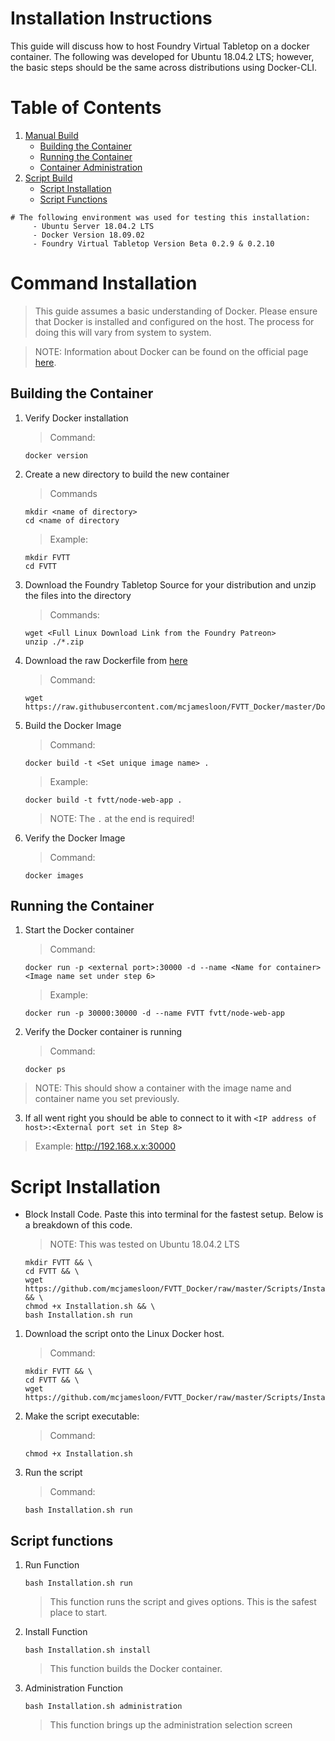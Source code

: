 # Installation Instructions
This guide will discuss how to host Foundry Virtual Tabletop on a docker container. The following was developed for Ubuntu 18.04.2 LTS; however, the basic steps should be the same across distributions using Docker-CLI.

# Table of Contents

1. [Manual Build](#command-installation)
     - [Building the Container](#building-the-container)
     - [Running the Container](#running-the-container)
     - [Container Administration](docs/Administration)
2. [Script Build](#script-installation)
     - [Script Installation](#script-installation)
     - [Script Functions](#script-functions)

```
# The following environment was used for testing this installation:
     - Ubuntu Server 18.04.2 LTS
     - Docker Version 18.09.02
     - Foundry Virtual Tabletop Version Beta 0.2.9 & 0.2.10
```

# Command Installation
> This guide assumes a basic understanding of Docker. Please ensure that Docker is installed and configured on the host. The process for doing this will vary from system to system.

> NOTE: Information about Docker can be found on the official page [here](https://docs.docker.com/v17.12/get-started/#containers-and-virtual-machines).

## Building the Container
1. Verify Docker installation
   > Command:
   ```
   docker version
   ```

2. Create a new directory to build the new container
   > Commands
   ```
   mkdir <name of directory>
   cd <name of directory
   ```

   > Example:
   ```
   mkdir FVTT
   cd FVTT
   ```

4. Download the Foundry Tabletop Source for your distribution and unzip the files into the directory
   > Commands:
   ```
   wget <Full Linux Download Link from the Foundry Patreon>
   unzip ./*.zip
   ```

5. Download the raw Dockerfile from [here](https://raw.githubusercontent.com/mcjamesloon/FVTT_Docker/master/Dockerfile)
   > Command:
   ```
   wget https://raw.githubusercontent.com/mcjamesloon/FVTT_Docker/master/Dockerfile
   ```

6. Build the Docker Image
   > Command:
   ```
   docker build -t <Set unique image name> .
   ```

   > Example:
   ```
   docker build -t fvtt/node-web-app .
   ```

   > NOTE: The `.` at the end is required!

7. Verify the Docker Image
   > Command:
   ```
   docker images
   ```

## Running the Container
1. Start the Docker container
   > Command:
   ```
   docker run -p <external port>:30000 -d --name <Name for container> <Image name set under step 6>
   ```

   > Example:
   ```
   docker run -p 30000:30000 -d --name FVTT fvtt/node-web-app
   ```

2. Verify the Docker container is running
   > Command:
   ```
   docker ps
   ```

  > NOTE: This should show a container with the image name and container name you set previously.

3. If all went right you should be able to connect to it with `<IP address of host>:<External port set in Step 8>`
  > Example: http://192.168.x.x:30000

# Script Installation
- Block Install Code. Paste this into terminal for the fastest setup. Below is a breakdown of this code.
   > NOTE: This was tested on Ubuntu 18.04.2 LTS

   ```
   mkdir FVTT && \
   cd FVTT && \
   wget https://github.com/mcjamesloon/FVTT_Docker/raw/master/Scripts/Installation.sh && \
   chmod +x Installation.sh && \
   bash Installation.sh run
   ```

1. Download the script onto the Linux Docker host.
   > Command:
   ```
   mkdir FVTT && \
   cd FVTT && \
   wget https://github.com/mcjamesloon/FVTT_Docker/raw/master/Scripts/Installation.sh
   ```

2. Make the script executable:
   > Command:
   ```
   chmod +x Installation.sh
   ```

3. Run the script   
   > Command:
   ```
   bash Installation.sh run
   ```

## Script functions
1. Run Function
   ```
   bash Installation.sh run
   ```
   > This function runs the script and gives options. This is the safest place to start.

2. Install Function
   ```
   bash Installation.sh install
   ```
   > This function builds the Docker container.

3. Administration Function
   ```
   bash Installation.sh administration
   ```
   > This function brings up the administration selection screen
